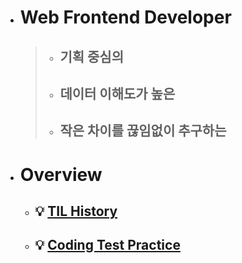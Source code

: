 - # Web Frontend Developer

  > - ## 기획 중심의
  >
  > - ## 데이터 이해도가 높은
  >
  > - ## 작은 차이를 끊임없이 추구하는

- # Overview
  - ## :bulb: [TIL History](https://github.com/PhilosopherProgrammer/TILHistory)
  - ## :bulb: [Coding Test Practice](https://github.com/PhilosopherProgrammer/CodingTestPractice)

<!--
  - ## Side Project

    - ### 💡

  - ## Clone Coding

    - ### 💡
    - ### 💡

  - ## Challenge

    - ### Frontend Mentor
      - ### 💡
    - ### Programmers
      - ### 💡

  - ## Computer Science

    - ### 💡
    - ### 💡
-->
